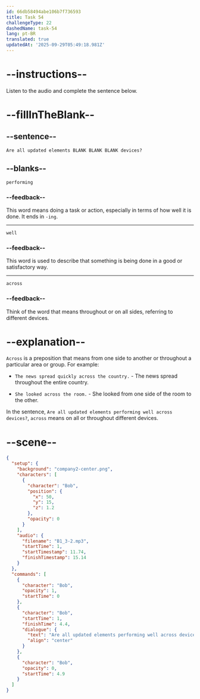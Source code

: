 ```yaml
---
id: 66db58494abe106b7f736593
title: Task 54
challengeType: 22
dashedName: task-54
lang: pt-BR
translated: true
updatedAt: '2025-09-29T05:49:18.981Z'
---
```

<!--
AUDIO REFERENCE:
Bob: Are all updated elements performing well across devices?
-->

# --instructions--

Listen to the audio and complete the sentence below.

# --fillInTheBlank--

## --sentence--

`Are all updated elements BLANK BLANK BLANK devices?`

## --blanks--

`performing`

### --feedback--

This word means doing a task or action, especially in terms of how well it is done. It ends in `-ing`.

---

`well`

### --feedback--

This word is used to describe that something is being done in a good or satisfactory way.

---

`across`

### --feedback--

Think of the word that means throughout or on all sides, referring to different devices.

# --explanation--

`Across` is a preposition that means from one side to another or throughout a particular area or group. For example:

- `The news spread quickly across the country.` - The news spread throughout the entire country.

- `She looked across the room.` - She looked from one side of the room to the other.

In the sentence, `Are all updated elements performing well across devices?`, `across` means on all or throughout different devices.

# --scene--

```json
{
  "setup": {
    "background": "company2-center.png",
    "characters": [
      {
        "character": "Bob",
        "position": {
          "x": 50,
          "y": 15,
          "z": 1.2
        },
        "opacity": 0
      }
    ],
    "audio": {
      "filename": "B1_3-2.mp3",
      "startTime": 1,
      "startTimestamp": 11.74,
      "finishTimestamp": 15.14
    }
  },
  "commands": [
    {
      "character": "Bob",
      "opacity": 1,
      "startTime": 0
    },
    {
      "character": "Bob",
      "startTime": 1,
      "finishTime": 4.4,
      "dialogue": {
        "text": "Are all updated elements performing well across devices?",
        "align": "center"
      }
    },
    {
      "character": "Bob",
      "opacity": 0,
      "startTime": 4.9
    }
  ]
}
```
